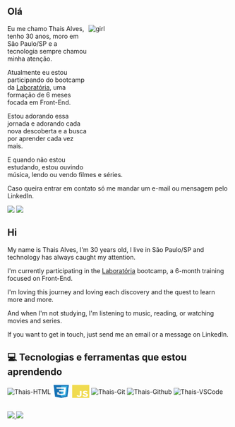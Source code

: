 ## Olá ##
<div>
<img align="right" width="320" height="320" alt="girl" src="https://descodificadas.com.br/wp-content/uploads/2021/02/ilustracao-1.png">
</div>

Eu me chamo Thais Alves, tenho 30 anos, moro em São Paulo/SP e a tecnologia sempre chamou minha atenção.

Atualmente eu estou participando do bootcamp da <a href="https://www.laboratoria.la/br">Laboratória</a>, uma formação de 6 meses focada em Front-End.

Estou adorando essa jornada e adorando cada nova descoberta e a busca por aprender cada vez mais.

E quando não estou estudando, estou ouvindo música, lendo ou vendo filmes e séries.

Caso queira entrar em contato só me mandar um e-mail ou mensagem pelo LinkedIn.

  <a href="https://www.linkedin.com/in/thaisalvespereira93/" target="_blank"><img src="https://img.icons8.com/ios-filled/40/FFFFFF/linkedin-circled--v1.png" target="_blank"></a>
  <a href = "mailto:tathyflor@gmail.com"><img src="https://img.icons8.com/glyph-neue/40/FFFFFF/gmail.png" target="_blank"></a>

## Hi ## 
My name is Thais Alves, I'm 30 years old, I live in São Paulo/SP and technology has always caught my attention.

I'm currently participating in the <a href="https://www.laboratoria.la/br">Laboratória</a> bootcamp, a 6-month training focused on Front-End.

I'm loving this journey and loving each discovery and the quest to learn more and more.

And when I'm not studying, I'm listening to music, reading, or watching movies and series.

If you want to get in touch, just send me an email or a message on LinkedIn.

## 💻 Tecnologias e ferramentas que estou aprendendo ##
<div style="display: inline-block">
    <img align="center" alt="Thais-HTML" height="30" width="40" src="https://cdn.jsdelivr.net/gh/devicons/devicon/icons/html5/html5-original.svg">
  <img align="center" alt="Thais-CSS" height="30" width="40" src="https://raw.githubusercontent.com/devicons/devicon/master/icons/css3/css3-original.svg">
  <img align="center" alt="Thais-Js" height="30" width="40" src="https://raw.githubusercontent.com/devicons/devicon/master/icons/javascript/javascript-plain.svg">
  <img align="center" alt="Thais-Git" height="30" width="40" src="https://cdn.jsdelivr.net/gh/devicons/devicon/icons/git/git-original.svg">
  <img align="center" alt="Thais-Github" height="40" width="40" src="https://img.icons8.com/glyph-neue/64/FFFFFF/github.png">
  <img align="center" alt="Thais-VSCode" height="30" width="40" src="https://cdn.jsdelivr.net/gh/devicons/devicon/icons/vscode/vscode-original.svg">     
</div>

##  ##
<div>
<a href="https://github.com/thaisalvespereira">
<img height="100em" src="https://github-readme-stats.vercel.app/api/top-langs/?username=thaisalvespereira&layout=compact&langs_count=7&theme=dracula"/>
<img height="150em" src="https://github-readme-stats.vercel.app/api?username=thaisalvespereira&show_icons=true&theme=dracula&include_all_commits=true&count_private=true"/>
</div>
